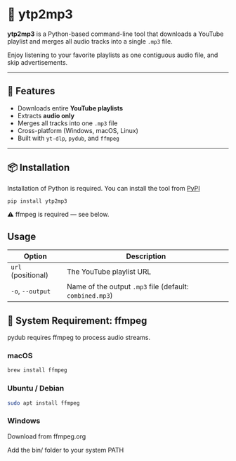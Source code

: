 # 🎵 ytp2mp3

**ytp2mp3** is a Python-based command-line tool that downloads a YouTube playlist and merges all audio tracks into a single `.mp3` file.

Enjoy listening to your favorite playlists as one contiguous audio file, and skip advertisements. 

---

## 🚀 Features

- Downloads entire **YouTube playlists**
- Extracts **audio only**
- Merges all tracks into one `.mp3` file
- Cross-platform (Windows, macOS, Linux)
- Built with `yt-dlp`, `pydub`, and `ffmpeg`

---

## 📦 Installation

Installation of Python is required.  You can install the tool from [PyPI]()

```bash
pip install ytp2mp3
```

⚠️ ffmpeg is required — see below.

## Usage

| Option             | Description                                              |
| ------------------ | -------------------------------------------------------- |
| `url` (positional) | The YouTube playlist URL                                 |
| `-o`, `--output`   | Name of the output `.mp3` file (default: `combined.mp3`) |

## 🔧 System Requirement: ffmpeg

pydub requires ffmpeg to process audio streams.

### macOS
```bash
brew install ffmpeg
```

### Ubuntu / Debian
```bash
sudo apt install ffmpeg
```

### Windows
Download from ffmpeg.org

Add the bin/ folder to your system PATH

